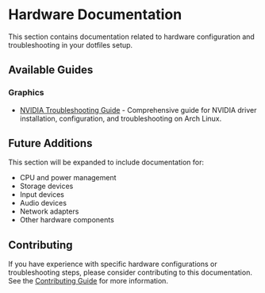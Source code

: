 # Hardware Documentation

This section contains documentation related to hardware configuration and troubleshooting in your dotfiles setup.

## Available Guides

### Graphics

- [NVIDIA Troubleshooting Guide](./Hardware:-nvidia-troubleshooting) - Comprehensive guide for NVIDIA driver installation, configuration, and troubleshooting on Arch Linux.

## Future Additions

This section will be expanded to include documentation for:

- CPU and power management
- Storage devices
- Input devices
- Audio devices
- Network adapters
- Other hardware components

## Contributing

If you have experience with specific hardware configurations or troubleshooting steps, please consider contributing to this documentation. See the [Contributing Guide](CONTRIBUTING) for more information.
